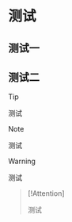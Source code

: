 # 测试



## 测试一



## 测试二



> [!tip]
>
> 测试



> [!note]
>
> 测试



> [!Warning]
>
> 测试



> [!Attention]
>
> 测试

